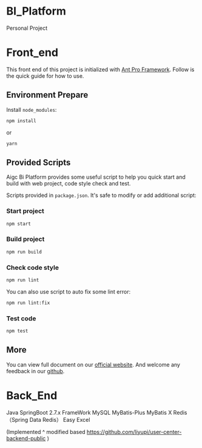 # BI_Platform
Personal Project

# Front_end
This front end of this project is initialized with [Ant Pro Framework](https://pro.ant.design). Follow is the quick guide for how to use.

## Environment Prepare

Install `node_modules`:

```bash
npm install
```

or

```bash
yarn
```

## Provided Scripts

Aigc Bi Platform provides some useful script to help you quick start and build with web project, code style check and test.

Scripts provided in `package.json`. It's safe to modify or add additional script:

### Start project

```bash
npm start
```

### Build project

```bash
npm run build
```

### Check code style

```bash
npm run lint
```

You can also use script to auto fix some lint error:

```bash
npm run lint:fix
```

### Test code

```bash
npm test
```

## More

You can view full document on our [official website](https://pro.ant.design). And welcome any feedback in our [github](https://github.com/ant-design/ant-design-pro).


# Back_End
Java SpringBoot 2.7.x FrameWork
MySQL 
MyBatis-Plus
MyBatis X 
Redis （Spring Data Redis） 
Easy Excel 

(Implemented ^ modified based https://github.com/liyupi/user-center-backend-public )
